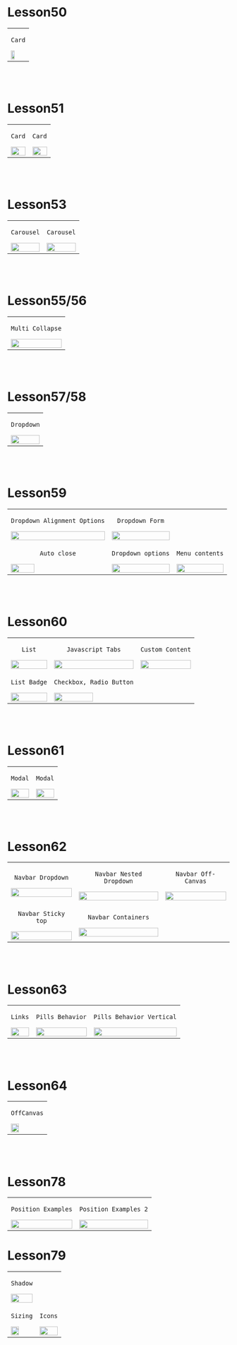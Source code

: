 # Lesson50

<table>
  <tr>
    <td>
      <p align="center"><code>Card</code></p>
      <img src="https://github.com/Kosemer/Bootstrap/assets/82768146/2b06abc8-adb9-4023-a3ef-b1b492f77c61" width="50%" height="50%">
    </td>
  </tr>
</table>

<br><br>

# Lesson51

<table>
  <tr>
    <td>
      <p align="center"><code>Card</code></p>
      <img src="https://github.com/Kosemer/Bootstrap/assets/82768146/6324dd89-931e-4237-9b8d-59bfb53aaf43" width="100%" height="100%">
    </td>
        <td>
      <p align="center"><code>Card</code></p>
      <img src="https://github.com/Kosemer/Bootstrap/assets/82768146/3d27ba18-aa27-4ee5-a434-9cd1de097624" width="100%" height="100%">
    </td>
  </tr>
</table>

<br><br>

# Lesson53

<table>
  <tr>
    <td>
      <p align="center"><code>Carousel</code></p>
      <img src="https://github.com/Kosemer/Bootstrap/assets/82768146/b6f84488-dc44-462d-bc9e-1345eabf0001" width="100%" height="100%">
    </td>
        <td>
      <p align="center"><code>Carousel</code></p>
      <img src="https://github.com/Kosemer/Bootstrap/assets/82768146/6b9d3c5a-cd74-4d21-8036-52dec10bcbdc" width="100%" height="100%">
    </td>
  </tr>
</table>

<br><br>

# Lesson55/56

<table>
  <tr>
    <td>
      <p align="center"><code>Multi Collapse</code></p>
      <img src="https://github.com/Kosemer/Bootstrap/assets/82768146/5754e375-b265-4588-bcae-1283116c3085" width="100%" height="100%">
    </td>
  </tr>
</table>

<br><br>

# Lesson57/58

<table>
  <tr>
    <td>
      <p align="center"><code>Dropdown</code></p>
      <img src="https://github.com/Kosemer/Bootstrap/assets/82768146/7abac6fd-1e4d-4bbb-9c8d-cade4776cf08" width="100%" height="100%">
    </td>
  </tr>
</table>

<br><br>

# Lesson59


<table>
  <tr>
    <td>
      <p align="center"><code>Dropdown Alignment Options</code></p>
      <img src="https://github.com/Kosemer/Bootstrap/assets/82768146/a134a354-7bb6-4e0f-be8c-a89a5dbf4e3d" width="100%" height="100%">
    </td>
    <td>
      <p align="center"><code>Dropdown Form</code></p>
      <img src="https://github.com/Kosemer/Bootstrap/assets/82768146/a601eb94-40e9-4d0d-bc28-f4314ddc10c3" width="100%" height="100%">
    </td>
     </tr>
  <tr>
    <td>
      <p align="center"><code>Auto close</code></p>
      <img src="https://github.com/Kosemer/Bootstrap/assets/82768146/96857c2e-5eb5-4cac-8e16-b994462f7ca3" width="50%" height="50%">
    </td>
    <td>
      <p align="center"><code>Dropdown options</code></p>
      <img src="https://github.com/Kosemer/Bootstrap/assets/82768146/78a8bac8-4190-43dd-96df-b6cd8be0d265" width="100%" height="100%">
    </td>
      <td>
      <p align="center"><code>Menu contents</code></p>
      <img src="https://github.com/Kosemer/Bootstrap/assets/82768146/13a03c81-fbde-4dab-ad9a-6cf7e003ae3f" width="100%" height="100%">
    </td>
  </tr>
</table>

<br><br>

# Lesson60

<table>
  <tr>
    <td>
      <p align="center"><code>List</code></p>
      <img src="https://github.com/Kosemer/Bootstrap/assets/82768146/a72b1939-40cc-4238-a700-efe8d2353633" width="100%" height="100%">
    </td>
    <td>
      <p align="center"><code>Javascript Tabs</code></p>
      <img src="https://github.com/Kosemer/Bootstrap/assets/82768146/3478d4d5-52bb-4642-b645-a3a3ae0d125d" width="100%" height="100%">
    </td>
        <td>
      <p align="center"><code>Custom Content</code></p>
      <img src="https://github.com/Kosemer/Bootstrap/assets/82768146/8ac99d8c-e5a9-41e0-ad92-912840b94d1e" width="100%" height="100%">
    </td>
    </tr>
  <tr>
    <td>
      <p align="center"><code>List Badge</code></p>
      <img src="https://github.com/Kosemer/Bootstrap/assets/82768146/d344838a-5280-4881-8362-238f61bc64f4" width="100%" height="100%">
    </td>
        <td>
      <p align="center"><code>Checkbox, Radio Button</code></p>
      <img src="https://github.com/Kosemer/Bootstrap/assets/82768146/6878e161-91e3-4075-96a4-c48fdbe21cda" width="70%" height="70%">
    </td>
  </tr>
</table>

<br><br>

# Lesson61

<table>
  <tr>
    <td>
      <p align="center"><code>Modal</code></p>
      <img src="https://github.com/Kosemer/Bootstrap/assets/82768146/bf8df1c3-ab89-4c16-a5a7-bc8a90f3b569" width="100%" height="100%">
    </td>
    <td>
      <p align="center"><code>Modal</code></p>
      <img src="https://github.com/Kosemer/Bootstrap/assets/82768146/16b3dcdd-049d-4693-a002-0eda3cb435db" width="100%" height="100%">
    </td>
  </tr>
</table>

<br><br>

# Lesson62

<table>
  <tr>
    <td>
      <p align="center"><code>Navbar Dropdown</code></p>
      <img src="https://github.com/Kosemer/Bootstrap/assets/82768146/3f70fab9-c956-4097-b255-e756477bfcb7" width="100%" height="100%">
    </td>
    <td>
      <p align="center"><code>Navbar Nested Dropdown</code></p>
      <img src="https://github.com/Kosemer/Bootstrap/assets/82768146/a94b130d-36bd-46ae-817b-6ea96cccacf1" width="100%" height="100%">
    </td>
        <td>
      <p align="center"><code>Navbar Off-Canvas</code></p>
      <img src="https://github.com/Kosemer/Bootstrap/assets/82768146/2df537c2-c4dc-4983-a5fb-d7d12e2deb90" width="100%" height="100%">
    </td>
    </tr>
  <tr>
            <td>
      <p align="center"><code>Navbar Sticky top</code></p>
      <img src="https://github.com/Kosemer/Bootstrap/assets/82768146/b1b2e919-9738-4ef8-853f-8fcc6221cc78" width="100%" height="100%">
    </td>
                <td>
      <p align="center"><code>Navbar Containers</code></p>
      <img src="https://github.com/Kosemer/Bootstrap/assets/82768146/aedb0442-736d-4c21-874c-52d90a20331d" width="100%" height="100%">
    </td>
  </tr>
</table>

<br><br>

# Lesson63

<table>
  <tr>
    <td>
      <p align="center"><code>Links</code></p>
      <img src="https://github.com/Kosemer/Bootstrap/assets/82768146/f4239b09-3f9a-49ae-89c4-40feb4638d08" width="100%" height="100%">
    </td>
    <td>
      <p align="center"><code>Pills Behavior</code></p>
      <img src="https://github.com/Kosemer/Bootstrap/assets/82768146/fc54dd9b-4ee7-49ab-baad-42889f73c0ae" width="100%" height="100%">
    </td>
        <td>
      <p align="center"><code>Pills Behavior Vertical</code></p>
      <img src="https://github.com/Kosemer/Bootstrap/assets/82768146/a76af365-8a93-4617-9bae-83e19946ad87" width="100%" height="100%">
    </td>
  </tr>
</table>

<br><br>

# Lesson64

<table>
  <tr>
    <td>
      <p align="center"><code>OffCanvas</code></p>
      <img src="https://github.com/Kosemer/Bootstrap/assets/82768146/67a9b132-bfdb-4a0f-b4fa-d93f2282a0f7" width="50%" height="50%">
    </td>
  </tr>
</table>

<br><br>

# Lesson78

<table>
  <tr>
    <td>
      <p align="center"><code>Position Examples</code></p>
      <img src="https://github.com/Kosemer/Bootstrap/assets/82768146/a248832a-2e5e-444f-b942-5936ceb9632f" width="100%" height="100%">
    </td>
        <td>
      <p align="center"><code>Position Examples 2</code></p>
      <img src="https://github.com/Kosemer/Bootstrap/assets/82768146/dcd22c39-1519-4763-9639-92123256c91b" width="100%" height="100%">
    </td>
  </tr>
</table>

# Lesson79

<table>
  <tr>
    <td>
      <p align="center"><code>Shadow</code></p>
      <img src="https://github.com/Kosemer/Bootstrap/assets/82768146/5b94c55b-03e9-44c4-b15b-c5da6cb16efc" width="100%" height="100%">
    </td>
    </tr>
  <tr>
        <td>
      <p align="center"><code>Sizing</code></p>
      <img src="https://github.com/Kosemer/Bootstrap/assets/82768146/2cf4c4cd-6779-4ef6-a2ae-3c9e20e490b8" width="60%" height="60%">
    </td>
      <td>
      <p align="center"><code>Icons</code></p>
      <img src="https://github.com/Kosemer/Bootstrap/assets/82768146/bdcb132e-bd02-473c-9c77-48524953d820" width="100%" height="100%">
    </td>
  </tr>
</table>



